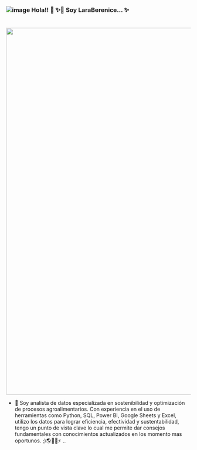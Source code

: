 ###  ![image](https://github.com/user-attachments/assets/70bb8b8e-b3ce-48a3-ae6f-5c4cb1db8434) Hola!! 👋 ✨🔭 Soy LaraBerenice... ✨
<!DOCTYPE html>
<html lang="es">
<head>
    <meta charset="UTF-8">
    <meta name="viewport" content="width=device-width, initial-scale=1.0">
</head>
<body>
    <h1> </h1>
    <img src="https://digital.agrishow.com.br/sites/agrishow.com/files/shutterstock_1396252643.jpg" width="1000">
</body>
</html>


- 🌱 Soy analista de datos especializada en sostenibilidad y optimización de procesos agroalimentarios. Con experiencia en el uso de herramientas como Python, SQL, Power BI, Google Sheets y Excel, utilizo los datos para lograr eficiencia, efectividad y sustentabilidad, tengo un punto de vista clave lo cual me permite dar consejos fundamentales con conocimientos actualizados en los momento mas oportunos. ;)🌎🍃😄⚡ ..
